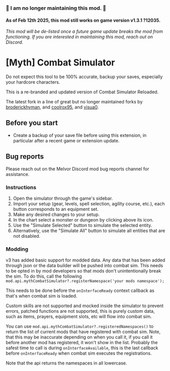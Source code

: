 ### 🚨 I am no longer maintaining this mod. 🚨
#### As of Feb 12th 2025, this mod still works on game version v1.3.1 ?12035. 

*This mod will be de-listed once a future game update breaks the mod from functioning. If you are interested in maintaining this mod, reach out on Discord.*


# [Myth] Combat Simulator

Do not expect this tool to be 100% accurate, backup your saves, especially your hardcore characters.

This is a re-branded and updated version of Combat Simulator Reloaded.

The latest fork in a line of great but no longer maintained forks by [broderickhyman](https://github.com/broderickhyman/Melvor-Idle-Combat-Simulator-Reloaded), and [coolrox95](https://github.com/coolrox95/Melvor-Idle-Combat-Simulator), and [visua0](https://github.com/visua0/Melvor-Idle-Combat-Simulator-Reloaded).

## Before you start
- Create a backup of your save file before using this extension, in particular after a recent game or extension update.

## Bug reports
Please reach out on the Melvor Discord mod bug reports channel for assistance.

### Instructions
1. Open the simulator through the game's sidebar.
2. Import your setup (gear, levels, spell selection, agility course, etc.), each button corresponds to an equipment set.
3. Make any desired changes to your setup.
4. In the chart select a monster or dungeon by clicking above its icon.
5. Use the "Simulate Selected" button to simulate the selected entity.
6. Alternatively, use the "Simulate All" button to simulate all entities that are not disabled.

### Modding
v3 has added basic support for modded data. Any data that has been added through json or the data builder will be pushed into combat sim. This needs to be opted in by mod developers so that mods don't unintentionally break the sim. To do this, call the following `mod.api.mythCombatSimulator?.registerNamespace('your mods namespace');`

This needs to be done before the `onInterfaceReady` context callback as that's when combat sim is loaded.

Custom skills are not supported and mocked inside the simulator to prevent errors, patched functions are not supported, this is purely custom data, such as items, prayers, equipment slots, etc will flow into combat sim.

You can use `mod.api.mythCombatSimulator?.registeredNamespaces()` to return the list of current mods that have registered with combat sim. Note, that this may be inaccurate depending on when you call it, if you call it before another mod has registered, it won't show in the list. Probably the safest time to call is during `onInterfaceAvailable`, this is the last callback before `onInterfaceReady` when combat sim executes the registrations.

Note that the api returns the namespaces in all lowercase.
